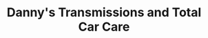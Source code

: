 ---
title: "Danny's Transmissions and Total Car Care"
url: /chandler/dannys-transmissions-and-total-car-care/
shop: car repair
---
